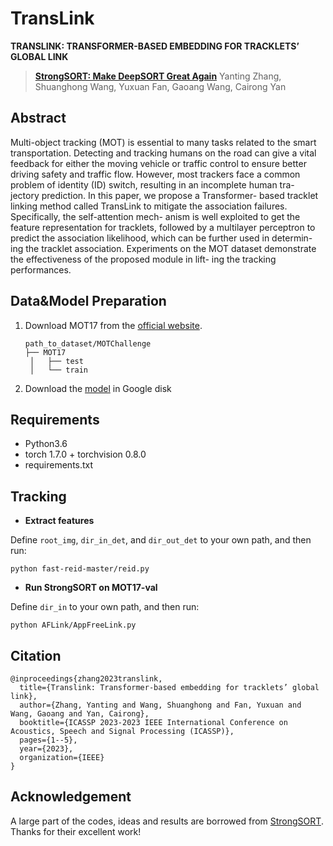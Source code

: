 # TransLink
**TRANSLINK: TRANSFORMER-BASED EMBEDDING FOR TRACKLETS’ GLOBAL LINK**

>**[StrongSORT: Make DeepSORT Great Again](https://ieeexplore.ieee.org/document/10097136)**
>Yanting Zhang, Shuanghong Wang, Yuxuan Fan, Gaoang Wang, Cairong Yan

## Abstract

Multi-object tracking (MOT) is essential to many tasks related to the smart transportation. Detecting and tracking humans on the road can give a vital feedback for either the moving vehicle or traffic control to ensure better driving safety and traffic flow. However, most trackers face a common problem of identity (ID) switch, resulting in an incomplete human tra- jectory prediction. In this paper, we propose a Transformer- based tracklet linking method called TransLink to mitigate the association failures. Specifically, the self-attention mech- anism is well exploited to get the feature representation for tracklets, followed by a multilayer perceptron to predict the association likelihood, which can be further used in determin- ing the tracklet association. Experiments on the MOT dataset demonstrate the effectiveness of the proposed module in lift- ing the tracking performances.


## Data&Model Preparation

1. Download MOT17 from the [official website](https://motchallenge.net/).

   ```
   path_to_dataset/MOTChallenge
   ├── MOT17
   	│   ├── test
   	│   └── train
   ```
2. Download the [model](https://drive.google.com/file/d/134qs20wPvq9cu04aDxIno7doejr5JYJP/view?usp=sharing) in Google disk

## Requirements

- Python3.6
- torch 1.7.0 + torchvision 0.8.0
- requirements.txt

## Tracking

- **Extract features**

Define `root_img`, `dir_in_det`, and `dir_out_det` to your own path, and then run:

  ```shell
  python fast-reid-master/reid.py
  ```

- **Run StrongSORT on MOT17-val**

Define `dir_in` to your own path, and then run:

  ```shell
  python AFLink/AppFreeLink.py
  ```

## Citation

```
@inproceedings{zhang2023translink,
  title={Translink: Transformer-based embedding for tracklets’ global link},
  author={Zhang, Yanting and Wang, Shuanghong and Fan, Yuxuan and Wang, Gaoang and Yan, Cairong},
  booktitle={ICASSP 2023-2023 IEEE International Conference on Acoustics, Speech and Signal Processing (ICASSP)},
  pages={1--5},
  year={2023},
  organization={IEEE}
}
```

## Acknowledgement

A large part of the codes, ideas and results are borrowed from [StrongSORT](https://github.com/dyhBUPT/StrongSORT). Thanks for their excellent work!
